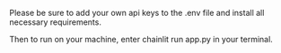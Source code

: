Please be sure to add your own api keys to the .env file and 
install all necessary requirements.

Then to run on your machine, enter chainlit run app.py in your terminal.